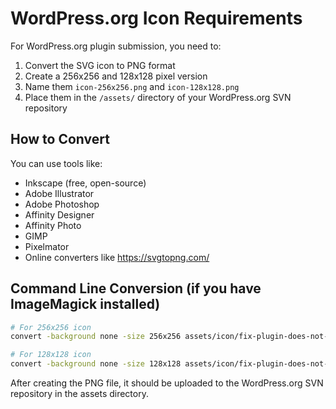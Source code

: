 # WordPress.org Icon Requirements

For WordPress.org plugin submission, you need to:

1. Convert the SVG icon to PNG format
2. Create a 256x256 and 128x128 pixel version
3. Name them `icon-256x256.png` and `icon-128x128.png`
4. Place them in the `/assets/` directory of your WordPress.org SVN repository

## How to Convert

You can use tools like:
- Inkscape (free, open-source)
- Adobe Illustrator
- Adobe Photoshop
- Affinity Designer
- Affinity Photo
- GIMP
- Pixelmator
- Online converters like https://svgtopng.com/

## Command Line Conversion (if you have ImageMagick installed)

```bash
# For 256x256 icon
convert -background none -size 256x256 assets/icon/fix-plugin-does-not-exist-notices-icon.svg assets/icon/icon-256x256.png

# For 128x128 icon
convert -background none -size 128x128 assets/icon/fix-plugin-does-not-exist-notices-icon.svg assets/icon/icon-128x128.png
```

After creating the PNG file, it should be uploaded to the WordPress.org SVN repository in the assets directory.

